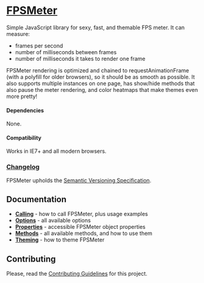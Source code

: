 # [FPSMeter](http://darsa.in/fpsmeter)

Simple JavaScript library for sexy, fast, and themable FPS meter. It can measure:

- frames per second
- number of milliseconds between frames
- number of milliseconds it takes to render one frame

FPSMeter rendering is optimized and chained to requestAnimationFrame (with a polyfill for older browsers), so it should
be as smooth as possible. It also supports multiple instances on one page, has show/hide methods that also pause the
meter rendering, and color heatmaps that make themes even more pretty!

#### Dependencies

None.

#### Compatibility

Works in IE7+ and all modern browsers.

### [Changelog](https://github.com/Darsain/fpsmeter/wiki/Changelog)

FPSMeter upholds the [Semantic Versioning Specification](http://semver.org/).

## Documentation

- **[Calling](https://github.com/Darsain/fpsmeter/wiki/Calling)** - how to call FPSMeter, plus usage examples
- **[Options](https://github.com/Darsain/fpsmeter/wiki/Options)** - all available options
- **[Properties](https://github.com/Darsain/fpsmeter/wiki/Properties)** - accessible FPSMeter object properties
- **[Methods](https://github.com/Darsain/fpsmeter/wiki/Methods)** - all available methods, and how to use them
- **[Theming](https://github.com/Darsain/fpsmeter/wiki/Theming)** - how to theme FPSMeter

## Contributing

Please, read the [Contributing Guidelines](CONTRIBUTING.md) for this project.